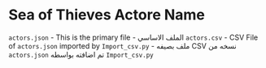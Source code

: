 # Sea of Thieves Actore Name





`actors.json` - This is the primary file -  الملف الاساسي
`actors.csv` - CSV File of `actors.json` imported by `Import_csv.py` - ملف بصيفه CSV نسخه من `actors.json` تم اضافته بواسطه `Import_csv.py`
